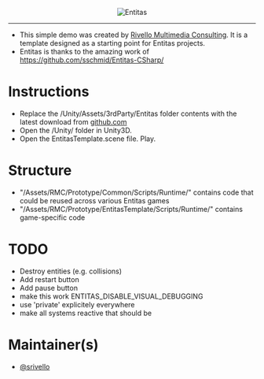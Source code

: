 <p align="center">
    <img src="https://raw.githubusercontent.com/sschmid/Entitas-CSharp/develop/Readme/Images/Entitas-Header.png" alt="Entitas">
</p>

---

* This simple demo was created by <a href="http://www.RivelloMultimediaConsulting.com/unity/">Rivello Multimedia Consulting</a>. It is a template designed as a starting point for Entitas projects.
* Entitas is thanks to the amazing work of <a href="http://github.com/sschmid/Entitas-CSharp/">https://github.com/sschmid/Entitas-CSharp/</a>

</p>

Instructions
=============
* Replace the /Unity/Assets/3rdParty/Entitas folder contents with the latest download from <a href="http://github.com/sschmid/Entitas-CSharp/">github.com</a></BR>
* Open the /Unity/ folder in Unity3D. </BR>
* Open the EntitasTemplate.scene file. Play.

Structure
=============
* "/Assets/RMC/Prototype/Common/Scripts/Runtime/" contains code that could be reused across various Entitas games<BR>
* "/Assets/RMC/Prototype/EntitasTemplate/Scripts/Runtime/" contains game-specific code

TODO
=============
* Destroy entities (e.g. collisions)
* Add restart button
* Add pause button
* make this work ENTITAS_DISABLE_VISUAL_DEBUGGING
* use 'private' explicitely everywhere
* make all systems reactive that should be




Maintainer(s)
=============

- <a href="https://twitter.com/srivello/">@srivello</a>

